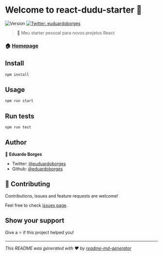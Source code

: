 # Welcome to react-dudu-starter 👋
![Version](https://img.shields.io/badge/version-3.2.1-blue.svg?cacheSeconds=2592000)
[![Twitter: euduardoborges](https://img.shields.io/twitter/follow/euduardoborges.svg?style=social)](https://twitter.com/euduardoborges)

> 🚀 Meu starter pessoal para novos projetos React

### 🏠 [Homepage](https://github.com/eduardoborges/react-dudu-starter)

## Install

```sh
npm install
```

## Usage

```sh
npm run start
```

## Run tests

```sh
npm run test
```

## Author

👤 **Eduardo Borges**

* Twitter: [@euduardoborges](https://twitter.com/euduardoborges)
* Github: [@eduardoborges](https://github.com/eduardoborges)

## 🤝 Contributing

Contributions, issues and feature requests are welcome!

Feel free to check [issues page](https://github.com/eduardoborges/react-dudu-starter/issues).

## Show your support

Give a ⭐️ if this project helped you!


***
_This README was generated with ❤️ by [readme-md-generator](https://github.com/kefranabg/readme-md-generator)_